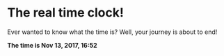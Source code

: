 # The real time clock!

Ever wanted to know what the time is? Well, your journey is about to end!

**The time is Nov 13, 2017, 16:52**